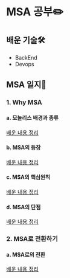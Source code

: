 # MSA 공부✏️

## 배운 기술🛠️

- BackEnd
- Devops

## MSA 일지📝

### 1. Why MSA

#### a. 모놀리스 배경과 종류

[배운 내용 정리](https://velog.io/@jaegeunsong_1997/MSA-1-%EB%AA%A8%EB%86%80%EB%A6%AC%EC%8A%A4%EC%9D%98-%EB%B0%B0%EA%B2%BD%EA%B3%BC-%EC%A2%85%EB%A5%98)

#### b. MSA의 등장

[배운 내용 정리](https://velog.io/@jaegeunsong_1997/MSA-2-MSA%EC%9D%98-%EB%93%B1%EC%9E%A5)

#### c. MSA의 핵심원칙

[배운 내용 정리](https://velog.io/@jaegeunsong_1997/MSA-3-MSA%EC%9D%98-%ED%95%B5%EC%8B%AC%EC%9B%90%EC%B9%99)

#### d. MSA의 단점

[배운 내용 정리](https://velog.io/@jaegeunsong_1997/MSA-4-MSA%EC%9D%98-%EB%8B%A8%EC%A0%90)

### 2. MSA로 전환하기

#### a. MSA로의 전환

[배운 내용 정리](https://velog.io/@jaegeunsong_1997/MSA-2.1-MSA%EB%A1%9C-%EC%A0%84%ED%99%98%ED%95%98%EA%B8%B0)
